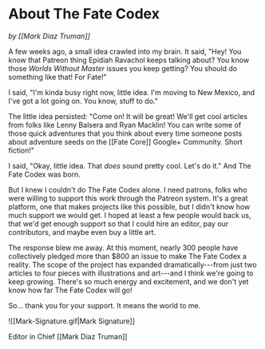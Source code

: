 # About The Fate Codex

*by [[Mark Diaz Truman]]*

A few weeks ago, a small idea crawled into my brain. It said, "Hey! You know that Patreon thing Epidiah Ravachol keeps talking about? You know those *Worlds Without Master* issues you keep getting? You should do something like that! For Fate!"

I said, "I'm kinda busy right now, little idea. I'm moving to New Mexico, and I've got a lot going on. You know, stuff to do."

The little idea persisted: "Come on! It will be great! We'll get cool articles from folks like Lenny Balsera and Ryan Macklin! You can write some of those quick adventures that you think about every time someone posts about adventure seeds on the [[Fate Core]] Google+ Community. Short fiction!"

I said, "Okay, little idea. That *does* sound pretty cool. Let's do it."  And The Fate Codex was born.

But I knew I couldn't do The Fate Codex alone. I need patrons, folks who were willing to support this work through the Patreon system. It's a great platform, one that makes projects like this possible, but I didn't know how much support we would get. I hoped at least a few people would back us, that we'd get enough support so that I could hire an editor, pay our contributors, and maybe even buy a little art.

The response blew me away. At this moment, nearly 300 people have collectively pledged more than \$800 an issue to make The Fate Codex a reality. The scope of the project has expanded dramatically---from just two articles to four pieces with illustrations and art---and I think we're going to keep growing. There's so much energy and excitement, and we don't yet know how far The Fate Codex will go!

So... thank you for your support. It means the world to me.

![[Mark-Signature.gif|Mark Signature]]

Editor in Chief
[[Mark Diaz Truman]]

